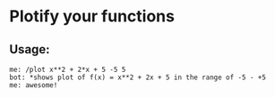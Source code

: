 # Plotify your functions

## Usage:

```
me: /plot x**2 + 2*x + 5 -5 5
bot: *shows plot of f(x) = x**2 + 2x + 5 in the range of -5 - +5
me: awesome!
```

